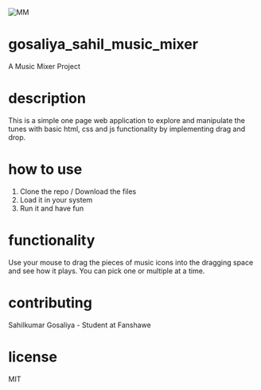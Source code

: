 ![MM](../image/bg.jpg)

# gosaliya_sahil_music_mixer
A Music Mixer Project 

# description
This is a simple one page web application to explore and manipulate the tunes with basic html, css and js functionality by implementing drag and drop.

# how to use
1. Clone the repo / Download the files
2. Load it in your system
3. Run it and have fun

# functionality
Use your mouse to drag the pieces of music icons into the dragging space and see how it plays. You can pick one or multiple at a time.

# contributing
Sahilkumar Gosaliya - Student at Fanshawe

# license
MIT
